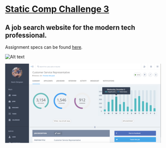 # [Static Comp Challenge 3](http://frontend.turing.io/projects/m1-static-comp-3.html)
## A job search website for the modern tech professional.

Assignment specs can be found [here](http://frontend.turing.io/projects/m1-static-comp-3.html).

![Alt text](http://frontend.turing.io/assets/images/static-comp-challenge-3.jpg "Assignment Screenshot")

![Alt text](images/ks-sc3-screenshot.png "App Screenshot")